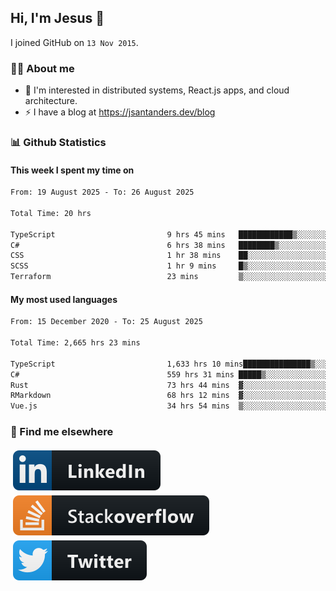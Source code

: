 ## Hi, I'm Jesus 👋

I joined GitHub on `13 Nov 2015`.

<!-- Talking about you -->

### 👨‍💻 About me

- 👦 I'm interested in distributed systems, React.js apps, and cloud architecture.
- ⚡️ I have a blog at <https://jsantanders.dev/blog>

### 📊 Github Statistics

#### This week I spent my time on

<!--START_SECTION:weekly-->

```txt
From: 19 August 2025 - To: 26 August 2025

Total Time: 20 hrs

TypeScript                         9 hrs 45 mins   ████████████▒░░░░░░░░░░░░   48.79 %
C#                                 6 hrs 38 mins   ████████▒░░░░░░░░░░░░░░░░   33.24 %
CSS                                1 hr 38 mins    ██░░░░░░░░░░░░░░░░░░░░░░░   08.18 %
SCSS                               1 hr 9 mins     █▒░░░░░░░░░░░░░░░░░░░░░░░   05.82 %
Terraform                          23 mins         ▒░░░░░░░░░░░░░░░░░░░░░░░░   01.92 %
```

<!--END_SECTION:weekly-->

#### My most used languages

<!--START_SECTION:alltime-->

```txt
From: 15 December 2020 - To: 25 August 2025

Total Time: 2,665 hrs 23 mins

TypeScript                         1,633 hrs 10 mins███████████████▒░░░░░░░░░   61.27 %
C#                                 559 hrs 31 mins █████▒░░░░░░░░░░░░░░░░░░░   20.99 %
Rust                               73 hrs 44 mins  ▓░░░░░░░░░░░░░░░░░░░░░░░░   02.77 %
RMarkdown                          68 hrs 12 mins  ▓░░░░░░░░░░░░░░░░░░░░░░░░   02.56 %
Vue.js                             34 hrs 54 mins  ▒░░░░░░░░░░░░░░░░░░░░░░░░   01.31 %
```

<!--END_SECTION:alltime-->

### 📢 Find me elsewhere

<p>
  <a target="_blank" href="https://linkedin.com/in/jsantanders">
    <img src="https://github.com/jsantanders/jsantanders/blob/master/img/linkedin.svg" alt="LinkedIn" style="vertical-align:top; margin:4px">
  </a>
  
  <a target="_blank" href="https://stackoverflow.com/users/7318331/jesus-santander">
    <img src="https://github.com/jsantanders/jsantanders/blob/master/img/stackoverflow.svg" alt="StackOverflow" style="vertical-align:top; margin:4px">
  </a>
  
  <a target="_blank" href="http://twitter.com/jsantanders">
    <img src="https://github.com/jsantanders/jsantanders/blob/master/img/twitter.svg" alt="Twitter" style="vertical-align:top; margin:4px">
  </a>
</p>
